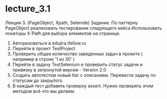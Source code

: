 # lecture_3.1
Лекция 3. (PageObject, Xpath, Selenide)
Задание.
По паттерну PageObject реализовать тестирование следующего кейса
Использовать локаторы X-Path для выбора элементов на странице.
1.	Авторизоваться в edujira.ifellow.ru
2.	Перейти в проект TestProject
3.	Проверить общее количество заведенных задач в проекте ( например в  строке ‘1 из 30’ )
4.	Перейти в задачу TestSelenium и проверить статус задачи и привязку в затронутой версии - Version 2.0
5.	Создать автотестом новый баг с описанием. Перевести задачу по статусам до закрытого.
6.	В каждый тест добавить проверку assert. Нужно проверять этим методом всё что мы делаем.
